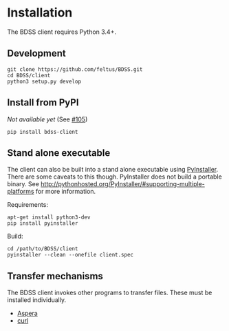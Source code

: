 # Installation

The BDSS client requires Python 3.4+.

## Development

```Shell
git clone https://github.com/feltus/BDSS.git
cd BDSS/client
python3 setup.py develop
```

## Install from PyPI

_Not available yet_ (See [#105](https://github.com/feltus/BDSS/issues/105))

```Shell
pip install bdss-client
```

## Stand alone executable

The client can also be built into a stand alone executable using [PyInstaller](http://www.pyinstaller.org/).
There are some caveats to this though. PyInstaller does not build a portable binary. See
http://pythonhosted.org/PyInstaller/#supporting-multiple-platforms for more information.

Requirements:

```Shell
apt-get install python3-dev
pip install pyinstaller
```

Build:

```Shell
cd /path/to/BDSS/client
pyinstaller --clean --onefile client.spec
```

## Transfer mechanisms

The BDSS client invokes other programs to transfer files. These must be installed individually.

* [Aspera](/client/docs/transfer_mechanisms/Aspera.md#installation)
* [curl](/client/docs/transfer_mechanisms/curl.md#installation)
